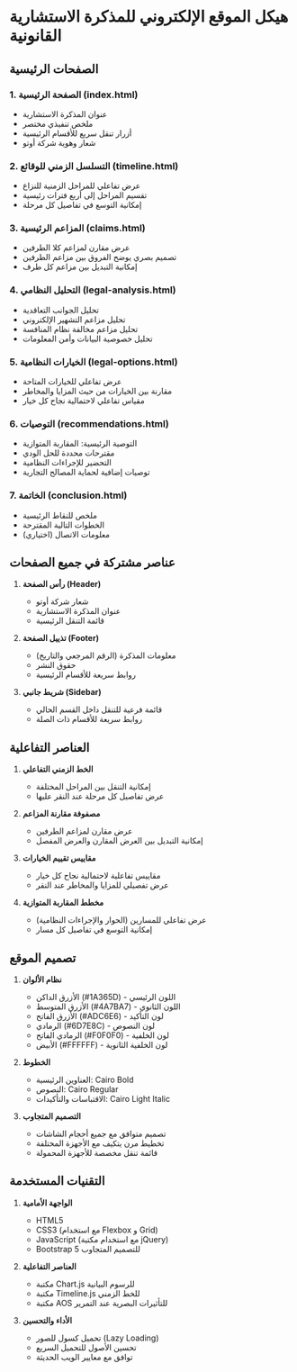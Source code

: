 # هيكل الموقع الإلكتروني للمذكرة الاستشارية القانونية

## الصفحات الرئيسية

### 1. الصفحة الرئيسية (index.html)
- عنوان المذكرة الاستشارية
- ملخص تنفيذي مختصر
- أزرار تنقل سريع للأقسام الرئيسية
- شعار وهوية شركة أوتو

### 2. التسلسل الزمني للوقائع (timeline.html)
- عرض تفاعلي للمراحل الزمنية للنزاع
- تقسيم المراحل إلى أربع فترات رئيسية
- إمكانية التوسع في تفاصيل كل مرحلة

### 3. المزاعم الرئيسية (claims.html)
- عرض مقارن لمزاعم كلا الطرفين
- تصميم بصري يوضح الفروق بين مزاعم الطرفين
- إمكانية التبديل بين مزاعم كل طرف

### 4. التحليل النظامي (legal-analysis.html)
- تحليل الجوانب التعاقدية
- تحليل مزاعم التشهير الإلكتروني
- تحليل مزاعم مخالفة نظام المنافسة
- تحليل خصوصية البيانات وأمن المعلومات

### 5. الخيارات النظامية (legal-options.html)
- عرض تفاعلي للخيارات المتاحة
- مقارنة بين الخيارات من حيث المزايا والمخاطر
- مقياس تفاعلي لاحتمالية نجاح كل خيار

### 6. التوصيات (recommendations.html)
- التوصية الرئيسية: المقاربة المتوازية
- مقترحات محددة للحل الودي
- التحضير للإجراءات النظامية
- توصيات إضافية لحماية المصالح التجارية

### 7. الخاتمة (conclusion.html)
- ملخص للنقاط الرئيسية
- الخطوات التالية المقترحة
- معلومات الاتصال (اختياري)

## عناصر مشتركة في جميع الصفحات

1. **رأس الصفحة (Header)**
   - شعار شركة أوتو
   - عنوان المذكرة الاستشارية
   - قائمة التنقل الرئيسية

2. **تذييل الصفحة (Footer)**
   - معلومات المذكرة (الرقم المرجعي والتاريخ)
   - حقوق النشر
   - روابط سريعة للأقسام الرئيسية

3. **شريط جانبي (Sidebar)**
   - قائمة فرعية للتنقل داخل القسم الحالي
   - روابط سريعة للأقسام ذات الصلة

## العناصر التفاعلية

1. **الخط الزمني التفاعلي**
   - إمكانية التنقل بين المراحل المختلفة
   - عرض تفاصيل كل مرحلة عند النقر عليها

2. **مصفوفة مقارنة المزاعم**
   - عرض مقارن لمزاعم الطرفين
   - إمكانية التبديل بين العرض المقارن والعرض المفصل

3. **مقاييس تقييم الخيارات**
   - مقاييس تفاعلية لاحتمالية نجاح كل خيار
   - عرض تفصيلي للمزايا والمخاطر عند النقر

4. **مخطط المقاربة المتوازية**
   - عرض تفاعلي للمسارين (الحوار والإجراءات النظامية)
   - إمكانية التوسع في تفاصيل كل مسار

## تصميم الموقع

1. **نظام الألوان**
   - الأزرق الداكن (#1A365D) - اللون الرئيسي
   - الأزرق المتوسط (#4A7BA7) - اللون الثانوي
   - الأزرق الفاتح (#ADC6E6) - لون التأكيد
   - الرمادي (#6D7E8C) - لون النصوص
   - الرمادي الفاتح (#F0F0F0) - لون الخلفية
   - الأبيض (#FFFFFF) - لون الخلفية الثانوية

2. **الخطوط**
   - العناوين الرئيسية: Cairo Bold
   - النصوص: Cairo Regular
   - الاقتباسات والتأكيدات: Cairo Light Italic

3. **التصميم المتجاوب**
   - تصميم متوافق مع جميع أحجام الشاشات
   - تخطيط مرن يتكيف مع الأجهزة المختلفة
   - قائمة تنقل مخصصة للأجهزة المحمولة

## التقنيات المستخدمة

1. **الواجهة الأمامية**
   - HTML5
   - CSS3 (مع استخدام Flexbox و Grid)
   - JavaScript (مع استخدام مكتبة jQuery)
   - Bootstrap 5 للتصميم المتجاوب

2. **العناصر التفاعلية**
   - مكتبة Chart.js للرسوم البيانية
   - مكتبة Timeline.js للخط الزمني
   - مكتبة AOS للتأثيرات البصرية عند التمرير

3. **الأداء والتحسين**
   - تحميل كسول للصور (Lazy Loading)
   - تحسين الأصول للتحميل السريع
   - توافق مع معايير الويب الحديثة
